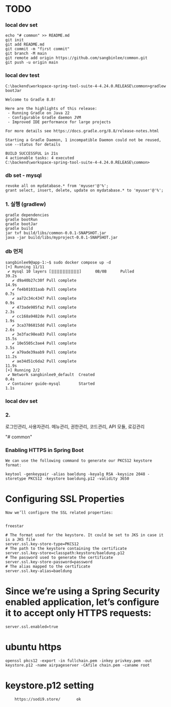 # TODO

### local dev set
	echo "# common" >> README.md
	git init
	git add README.md
	git commit -m "first commit"
	git branch -M main
	git remote add origin https://github.com/sangbinlee/common.git
	git push -u origin main


### local dev test

	C:\backend\workspace-spring-tool-suite-4-4.24.0.RELEASE\common>gradlew bootJar
	
	Welcome to Gradle 8.8!
	
	Here are the highlights of this release:
	 - Running Gradle on Java 22
	 - Configurable Gradle daemon JVM
	 - Improved IDE performance for large projects
	
	For more details see https://docs.gradle.org/8.8/release-notes.html
	
	Starting a Gradle Daemon, 1 incompatible Daemon could not be reused, use --status for details
	
	BUILD SUCCESSFUL in 21s
	4 actionable tasks: 4 executed
	C:\backend\workspace-spring-tool-suite-4-4.24.0.RELEASE\common>
	


### db set - mysql
	revoke all on mydatabase.* from 'myuser'@'%';
	grant select, insert, delete, update on mydatabase.* to 'myuser'@'%';

### 1. 실행 (gradlew)

	gradle dependencies
	gradle bootRun
	gradle bootJar
	gradle build
	jar tvf build/libs/common-0.0.1-SNAPSHOT.jar
	java -jar build/libs/myproject-0.0.1-SNAPSHOT.jar
	
	
	
	
### db 먼저
	
	sangbinlee9@app-1:~$ sudo docker compose up -d
	[+] Running 11/11
	 ✔ mysql 10 layers [⣿⣿⣿⣿⣿⣿⣿⣿⣿⣿]      0B/0B      Pulled                                                           39.2s
	   ✔ d9a40b27c30f Pull complete                                                                                  14.9s
	   ✔ fe4b01031aab Pull complete                                                                                   0.7s
	   ✔ aa72c34c4347 Pull complete                                                                                   0.9s
	   ✔ 473ade985fa2 Pull complete                                                                                   2.3s
	   ✔ cc168a9482de Pull complete                                                                                   1.9s
	   ✔ 3ca3786815dd Pull complete                                                                                   2.6s
	   ✔ 3e3fac98ea83 Pull complete                                                                                  15.5s
	   ✔ 10e5505c3ae4 Pull complete                                                                                   3.5s
	   ✔ a79ade39aab9 Pull complete                                                                                  11.2s
	   ✔ ae34d51c6da2 Pull complete                                                                                  11.9s
	[+] Running 2/2
	 ✔ Network sangbinlee9_default  Created                                                                           0.4s
	 ✔ Container guide-mysql        Started                                                                           1.1s
	
	
	
	
	
### local dev set







### 2. 
로그인관리, 사용자관리. 메뉴관리, 권한관리, 코드관리, API 모듈, 로깅관리

"# common" 




### Enabling HTTPS in Spring Boot 

	We can use the following command to generate our PKCS12 keystore format:
	
	keytool -genkeypair -alias baeldung -keyalg RSA -keysize 2048 -storetype PKCS12 -keystore baeldung.p12 -validity 3650






# Configuring SSL Properties
	Now we’ll configure the SSL related properties:
	
	
	freestar
	
	# The format used for the keystore. It could be set to JKS in case it is a JKS file
	server.ssl.key-store-type=PKCS12
	# The path to the keystore containing the certificate
	server.ssl.key-store=classpath:keystore/baeldung.p12
	# The password used to generate the certificate
	server.ssl.key-store-password=password
	# The alias mapped to the certificate
	server.ssl.key-alias=baeldung
 


# Since we’re using a Spring Security enabled application, let’s configure it to accept only HTTPS requests:

	server.ssl.enabled=true

# ubuntu https
	openssl pkcs12 -export -in fullchain.pem -inkey privkey.pem -out keystore.p12 -name airpageserver -CAfile chain.pem -caname root
	
	
#  keystore.p12 setting 
		https://sodi9.store/       ok
		
		
		
		
		
		
	
